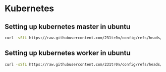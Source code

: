 # Kubernetes
## Setting up kubernetes master in ubuntu
```sh
curl -sSfL https://raw.githubusercontent.com/231tr0n/config/refs/heads/main/kubernetes/kubernetes-setup.bash > setup.bash && sudo bash setup.bash -m
```
## Setting up kubernetes worker in ubuntu
```sh
curl -sSfL https://raw.githubusercontent.com/231tr0n/config/refs/heads/main/kubernetes/kubernetes-setup.bash > setup.bash && sudo bash setup.bash
```
